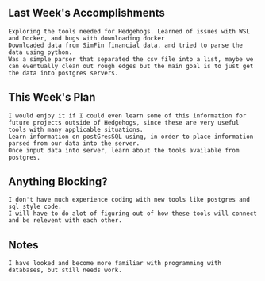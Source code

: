 ## Last Week's Accomplishments

	Exploring the tools needed for Hedgehogs. Learned of issues with WSL and Docker, and bugs with downloading docker
	Downloaded data from SimFin financial data, and tried to parse the data using python.
	Was a simple parser that separated the csv file into a list, maybe we can eventually clean out rough edges but the main goal is to just get the data into postgres servers.


## This Week's Plan

	I would enjoy it if I could even learn some of this information for future projects outside of Hedgehogs, since these are very useful tools with many applicable situations.
	Learn information on postGresSQL using, in order to place information parsed from our data into the server.
	Once input data into server, learn about the tools available from postgres.


## Anything Blocking?

	I don't have much experience coding with new tools like postgres and sql style code. 
	I will have to do alot of figuring out of how these tools will connect and be relevent with each other.

## Notes

	I have looked and become more familiar with programming with databases, but still needs work.
